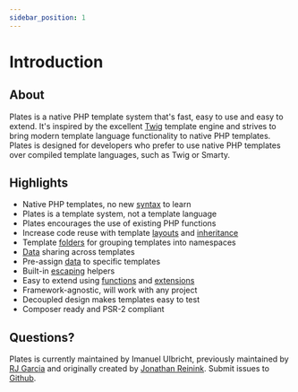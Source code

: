 ```yaml
---
sidebar_position: 1
---
```


# Introduction

## About

Plates is a native PHP template system that's fast, easy to use and easy to extend. It's inspired by the
excellent [Twig](http://twig.sensiolabs.org/) template engine and strives to bring modern template language
functionality to native PHP templates. Plates is designed for developers who prefer to use native PHP templates over
compiled template languages, such as Twig or Smarty.

## Highlights

- Native PHP templates, no new [syntax](templates/syntax.md) to learn
- Plates is a template system, not a template language
- Plates encourages the use of existing PHP functions
- Increase code reuse with template [layouts](templates/layouts.md) and [inheritance](templates/inheritance.md)
- Template [folders](engine/folders.md) for grouping templates into namespaces
- [Data](templates/data.md) sharing across templates
- Pre-assign [data](templates/data#preassigned-and-shared-data) to specific templates
- Built-in [escaping](templates/escaping.md) helpers
- Easy to extend using [functions](engine/functions.md) and [extensions](engine/extensions.md)
- Framework-agnostic, will work with any project
- Decoupled design makes templates easy to test
- Composer ready and PSR-2 compliant

## Questions?

Plates is currently maintained by Imanuel Ulbricht, previously maintained by [RJ Garcia](https://twitter.com/ragboyjr)
and originally created by [Jonathan Reinink](https://twitter.com/reinink). Submit issues
to [Github](https://github.com/Jinya-CMS/plates/issues).
